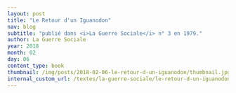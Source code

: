 ```yaml
---
layout: post
title: "Le Retour d'un Iguanodon"
nav: blog
subtitle: "publié dans <i>La Guerre Sociale</i> n° 3 en 1979."
author: La Guerre Sociale
year: 2018
month: 02
day: 06
content_type: book
thumbnail: /img/posts/2018-02-06-le-retour-d-un-iguanodon/thumbnail.jpg
internal_custom_url: /textes/la-guerre-sociale/le-retour-d-un-iguanodon/
---
```

